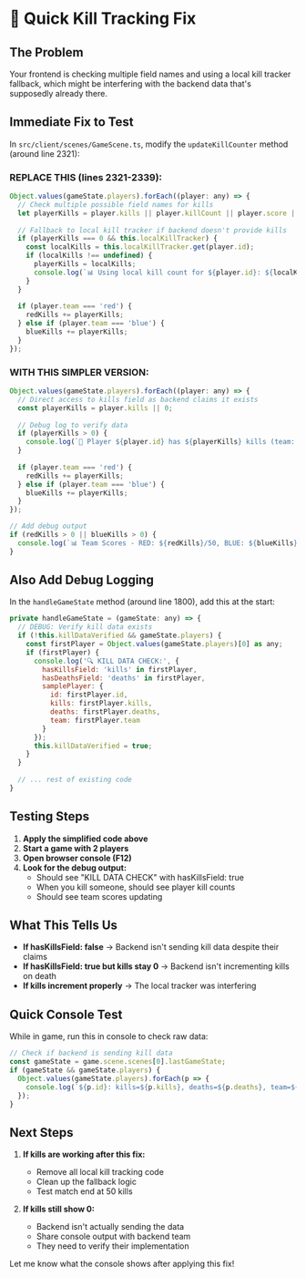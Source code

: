 # 🚀 Quick Kill Tracking Fix

## The Problem
Your frontend is checking multiple field names and using a local kill tracker fallback, which might be interfering with the backend data that's supposedly already there.

## Immediate Fix to Test

In `src/client/scenes/GameScene.ts`, modify the `updateKillCounter` method (around line 2321):

### REPLACE THIS (lines 2321-2339):
```javascript
Object.values(gameState.players).forEach((player: any) => {
  // Check multiple possible field names for kills
  let playerKills = player.kills || player.killCount || player.score || 0;
  
  // Fallback to local kill tracker if backend doesn't provide kills
  if (playerKills === 0 && this.localKillTracker) {
    const localKills = this.localKillTracker.get(player.id);
    if (localKills !== undefined) {
      playerKills = localKills;
      console.log(`📊 Using local kill count for ${player.id}: ${localKills}`);
    }
  }
  
  if (player.team === 'red') {
    redKills += playerKills;
  } else if (player.team === 'blue') {
    blueKills += playerKills;
  }
});
```

### WITH THIS SIMPLER VERSION:
```javascript
Object.values(gameState.players).forEach((player: any) => {
  // Direct access to kills field as backend claims it exists
  const playerKills = player.kills || 0;
  
  // Debug log to verify data
  if (playerKills > 0) {
    console.log(`🎯 Player ${player.id} has ${playerKills} kills (team: ${player.team})`);
  }
  
  if (player.team === 'red') {
    redKills += playerKills;
  } else if (player.team === 'blue') {
    blueKills += playerKills;
  }
});

// Add debug output
if (redKills > 0 || blueKills > 0) {
  console.log(`📊 Team Scores - RED: ${redKills}/50, BLUE: ${blueKills}/50`);
}
```

## Also Add Debug Logging

In the `handleGameState` method (around line 1800), add this at the start:

```javascript
private handleGameState = (gameState: any) => {
  // DEBUG: Verify kill data exists
  if (!this.killDataVerified && gameState.players) {
    const firstPlayer = Object.values(gameState.players)[0] as any;
    if (firstPlayer) {
      console.log('🔍 KILL DATA CHECK:', {
        hasKillsField: 'kills' in firstPlayer,
        hasDeathsField: 'deaths' in firstPlayer,
        samplePlayer: {
          id: firstPlayer.id,
          kills: firstPlayer.kills,
          deaths: firstPlayer.deaths,
          team: firstPlayer.team
        }
      });
      this.killDataVerified = true;
    }
  }
  
  // ... rest of existing code
}
```

## Testing Steps

1. **Apply the simplified code above**
2. **Start a game with 2 players**
3. **Open browser console (F12)**
4. **Look for the debug output:**
   - Should see "KILL DATA CHECK" with hasKillsField: true
   - When you kill someone, should see player kill counts
   - Should see team scores updating

## What This Tells Us

- **If hasKillsField: false** → Backend isn't sending kill data despite their claims
- **If hasKillsField: true but kills stay 0** → Backend isn't incrementing kills on death
- **If kills increment properly** → The local tracker was interfering

## Quick Console Test

While in game, run this in console to check raw data:

```javascript
// Check if backend is sending kill data
const gameState = game.scene.scenes[0].lastGameState;
if (gameState && gameState.players) {
  Object.values(gameState.players).forEach(p => {
    console.log(`${p.id}: kills=${p.kills}, deaths=${p.deaths}, team=${p.team}`);
  });
}
```

## Next Steps

1. **If kills are working after this fix:**
   - Remove all local kill tracking code
   - Clean up the fallback logic
   - Test match end at 50 kills

2. **If kills still show 0:**
   - Backend isn't actually sending the data
   - Share console output with backend team
   - They need to verify their implementation

Let me know what the console shows after applying this fix!
